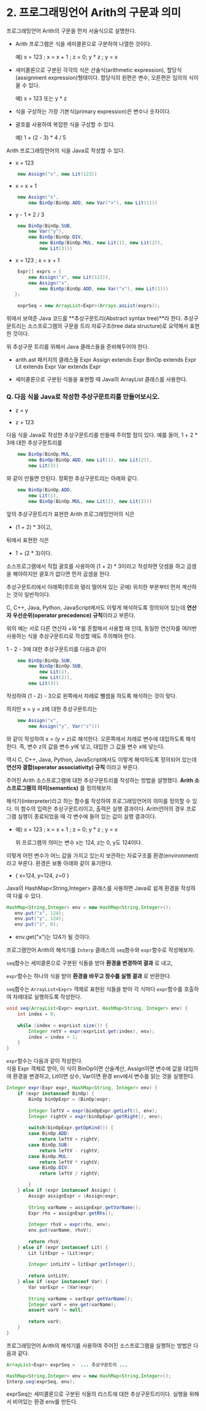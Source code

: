 # 2. 프로그래밍언어 Arith의 구문과 의미

프로그래밍언어 Arith의 구문을 먼저 서술식으로 설명한다.

 - Arith 프로그램은 식을 세미콜론으로 구분하여 나열한 것이다.

   예) x = 123 ; x = x + 1 ; z = 0; y * z ; y = x

 - 세미콜론으로  구분된  각각의  식은  산술식(arithmetic  expression),
   할당식(assignment   expression)형태이다.   할당식의  왼편은   변수,
   오른편은 임의의 식이 올 수 있다.

   예) x = 123 또는 y * z

 - 식을 구성하는 가장 기본식(primary expression)은 변수나 숫자이다.

 - 괄호를 사용하여 복잡한 식을 구성할 수 있다.

   예)  1 + (2 - 3) * 4 / 5

Arith 프로그래밍언어의 식을 Java로 작성할 수 있다.

 - x = 123
    
```java
	new Assign("x", new Lit(123))
```
 - x = x + 1
```java
	new Assign("x", 
		new BinOp(BinOp.ADD, new Var("x"), new Lit(1)))
```
 - y - 1 * 2 / 3

```java
	new BinOp(BinOp.SUB,
		new Var("y"),
		new BinOp(BinOp.DIV,
			new BinOp(BinOp.MUL, new Lit(1), new Lit(2)),
			new Lit(3)))
```
 - x = 123 ; x = x + 1
```java
	Expr[] exprs = {
		new Assign("x", new Lit(123)),
		new Assign("x",
			new BinOp(BinOp.ADD, new Var("x"), new Lit(1)))
   };
   
	exprSeq = new ArrayList<Expr>(Arrays.asList(exprs));
```

위에서 보여준  Java 코드를 **추상구문트리(Abstract syntax  tree)**라 한다.
추상구문트리는   소스프로그램의   구문을   트리   자료구조(tree   data
structure)로 요약해서 표현한 것이다.

위 추상구문 트리를 위해서 Java 클래스들을 준비해두어야 한다.

 - arith.ast 패키지의 클래스들
     Expr
     Assign extends Expr
     BinOp extends Expr
     Lit extends Expr
     Var extends Expr

 - 세미콜론으로  구분된   식들을  표현할  때   Java의  ArrayList<Expr>
   클래스를 사용한다.

### Q. 다음 식을 Java로 작성한 추상구문트리를 만들어보시오.

 - z = y

 - z + 123

다음 식을 Java로 작성한 추상구문트리를 만들때 주의할 점이 있다. 예를 들어,
1 + 2 * 3에 대한 추상구문트리를 
```java
	new BinOp(BinOp.MUL,
		new BinOp(BinOp.ADD, new Lit(1), new Lit(2)),
		new Lit(3))
```
와 같이 만들면 안된다. 정확한 추상구문트리는 아래와 같다.
```java
	new BinOp(BinOp.ADD,
		new Lit(1),
		new BinOp(BinOp.MUL, new Lit(2), new Lit(3)))
```
앞의  추상구문트리가 표현한  Arith  프로그래밍언어의 식은

 - (1 + 2) * 3이고,

뒤에서 표현한 식은

 - 1 + (2 * 3)이다.

소스프로그램에서  직접 괄호를  사용하여  (1 +  2)  * 3이라고  작성하면
덧셈을 하고 곱셈을 해야하지만 괄호가 없다면 먼저 곱셈을 한다.

추상구문트리에서 아래쪽(루트와 멀리 떨어져  있는 곳에) 위치한 부분부터
먼저 계산하는 것이 일반적이다.

C,  C++, Java,  Python,  JavaScript에서도  이렇게 해석하도록  정의되어
있는데 **연산자 우선순위(operator precedence) 규칙**이라고 부른다.

위의 예는 서로 다른 연산자 +와 *를 혼합해서 사용할 때 인데, 동일한 연산자를
여러번 사용하는 식을 추상구문트리로 작성할 때도 주의해야 한다.

1 - 2 - 3에 대한 추상구문트리를 다음과 같이

```java
	new BinOp(BinOp.SUB,
		new BinOp(BinOp.SUB,
			new Lit(1),
			new Lit(2)),
		new Lit(3))
```
작성하여  (1 -  2) -  3으로 왼쪽에서 차례로 뺄셈을 하도록 해석하는  것이 맞다.


하지만  x =  y =  z에 대한 추상구문트리는
```java
	new Assign("x",
		new Assign("y", Var("z")))
```
와 같이  작성하여 x  = (y  = z)로  해석한다. 오른쪽에서  차례로 변수에
대입하도록 해석한다. 즉,  변수 z의 값을 변수 y에 넣고,  대입한 그 값을
변수 x에 넣는다.

역시 C, C++, Java, Python, JavaScript에서도 이렇게 해석하도록 정의되어
있는데 **연산자 결합(operator associativity) 규칙** 이라고 부른다.

주어진  Arith  소스프로그램에   대한  추상구문트리를  작성하는  방법을
설명했다.  **Arith 소스프로그램의 의미(semantics)** 를 정의해보자.

해석기(interpreter)라고 하는  함수를 작성하여  프로그래밍언어의 의미를
정의할  수  있다.   이  함수의 입력은  추상구문트리이고,  출력은  실행
결과이다.  Arith언어의  경우 프로그램  실행이 종료되었을 때  각 변수에
들어 있는 값이 실행 결과이다.

 - 예) x = 123 ; x = x + 1 ; z = 0; y * z ; y = x

      위 프로그램의 의미는 변수 x는 124, z는 0, y도 124이다.

이렇게  어떤  변수가  어느  값을  가지고  있는지  보관하는  자료구조를
환경(environment)라고 부른다. 환경은 보통 아래와 같이 표기한다.

 - { x=124, y=124, z=0 }

Java의  HashMap<String,Integer> 클래스를  사용하면 Java로  쉽게 환경을
작성하여 다룰 수 있다.

```java
HashMap<String,Integer> env = new HashMap<String,Integer>();
   env.put("x", 124);
   env.put("y", 124);
   env.put("z", 0);
```

 - env.get("x")는 124가 될 것이다.

프로그램언어 Arith의 해석기를 `Interp` 클래스의 `seq`함수와 `expr`함수로 작성해보자.

`seq`함수는 세미콜론으로 구분된 식들을 받아 **환경을 변경하여 결과** 로 내고,

`expr`함수는 하나의 식을 받아 **환경을 바꾸고 정수를 실행 결과** 로 반환한다.

`seq`함수는  `ArrayList<Expr>`   객체로  표현된  식들을  받아   각  식마다
`expr`함수를 호출하여 차례대로 실행하도록 작성한다.

```java
void seq(ArrayList<Expr> exprList, HashMap<String, Integer> env) {
	int index = 0;
		
	while (index < exprList.size()) {
		Integer retV = expr(exprList.get(index), env);
		index = index + 1;
	}
}
```
`expr`함수는  다음과 같이  작성한다.   
식을 Expr  객체로  받아, 이  식이 BinOp이면 산술계산,  Assign이면 변수에 값을 대입하여  환경을 변경하고,
Lit이면 상수, Var이면 환경 env에서 변수를 읽는 것을 실행한다.

```java
Integer expr(Expr expr, HashMap<String, Integer> env) {
	if (expr instanceof BinOp) {
		BinOp binOpExpr = (BinOp)expr;
			
		Integer leftV = expr(binOpExpr.getLeft(), env);
		Integer rightV = expr(binOpExpr.getRight(), env);
			
		switch(binOpExpr.getOpKind()) {
		case BinOp.ADD:
			return leftV + rightV;
		case BinOp.SUB:
			return leftV - rightV;
		case BinOp.MUL:
			return leftV * rightV;
		case BinOp.DIV:
			return leftV / rightV;

		}
	} else if (expr instanceof Assign) {
		Assign assignExpr = (Assign)expr;
			
		String varName = assignExpr.getVarName();
		Expr rhs = assignExpr.getRhs();
			
		Integer rhsV = expr(rhs, env);
		env.put(varName, rhsV);
			
		return rhsV;
	} else if (expr instanceof Lit) {
		Lit litExpr = (Lit)expr;
			
		Integer intLitV = litExpr.getInteger();
			
		return intLitV;
	} else if (expr instanceof Var) {
		Var varExpr = (Var)expr;
			
		String varName = varExpr.getVarName();
		Integer varV = env.get(varName);
		assert varV != null;
			
		return varV;
	}
}
```
프로그래밍언어 Arith의 해석기를 사용하여 주어진 소스프로그램을 실행하는
방법은 다음과 같다.
```java
ArrayList<Expr> exprSeq =  ... 추상구문트리 ...

HashMap<String,Integer> env = new HashMap<String,Integer>();
Interp.seq(exprSeq, env);
```
exprSeq는 세미콜론으로  구분된 식들의 리스트에  대한 추상구문트리이다.
실행을 위해서 비어있는 환경 env를 만든다.

